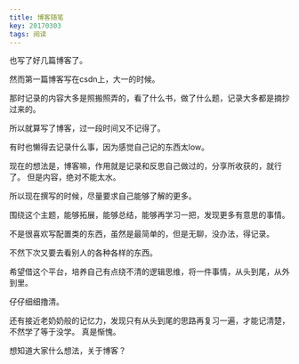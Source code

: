 ```yaml
---
title: 博客随笔
key: 20170303
tags: 阅读
---
```


也写了好几篇博客了。

<!--more-->

然而第一篇博客写在csdn上，大一的时候。

那时记录的内容大多是照搬照弄的，看了什么书，做了什么题，记录大多都是摘抄过来的。

所以就算写了博客，过一段时间又不记得了。

有时也懒得去记录什么事，因为感觉自己记的东西太low。

现在的想法是，博客嘛，作用就是记录和反思自己做过的，分享所收获的，就行了。
但是内容，绝对不能太水。

所以现在撰写的时候，尽量要求自己能够了解的更多。

围绕这个主题，能够拓展，能够总结，能够再学习一把，发现更多有意思的事情。

不是很喜欢写配置类的东西，虽然是最简单的，但是无聊，没办法，得记录。

不然下次又要去看别人的各种各样的东西。

希望借这个平台，培养自己有点绕不清的逻辑思维，将一件事情，从头到尾，从外到里。

仔仔细细撸清。

还有接近老奶奶般的记忆力，发现只有从头到尾的思路再复习一遍，才能记清楚，不然学了等于没学。
真是惭愧。

想知道大家什么想法，关于博客？
